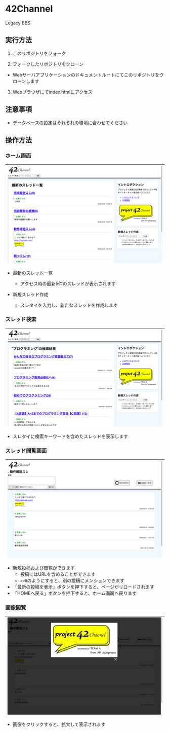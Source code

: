 # 42Channel
Legacy BBS

## 実行方法
1. このリポジトリをフォーク
  
2. フォークしたリポジトリをクローン
  - Webサーバアプリケーションのドキュメントルートにてこのリポジトリをクローンします

3. Webブラウザにてindex.htmlにアクセス

## 注意事項
- データベースの設定はそれぞれの環境に合わせてください

## 操作方法
### ホーム画面
|![Home](https://github.com/Lium1126/42Channel/blob/main/explanation/home.png)|
|:-:|

- 最新のスレッド一覧
  - アクセス時の最新5件のスレッドが表示されます

- 新規スレッド作成
  - スレタイを入力し、新たなスレッドを作成します

### スレッド検索
|![Search](https://github.com/Lium1126/42Channel/blob/main/explanation/search.png)|
|:-:|

- スレタイに検索キーワードを含めたスレッドを表示します

### スレッド閲覧画面
|![View](https://github.com/Lium1126/42Channel/blob/main/explanation/thread.png)|
|:-:|

- 新規投稿および閲覧ができます
  - 投稿にはURLを含めることができます
  - `>>8`のようにすると、別の投稿にメンションできます
- 「最新の投稿を表示」ボタンを押下すると、ページがリロードされます
- 「HOMEへ戻る」ボタンを押下すると、ホーム画面へ戻ります

### 画像閲覧
|![Image view](https://github.com/Lium1126/42Channel/blob/main/explanation/lightbox.png)|
|:-:|

- 画像をクリックすると、拡大して表示されます

